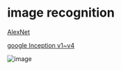 # image recognition
[AlexNet](https://github.com/shaoxq/projects/tree/master/image-recognition/alexnet.md)

[google Inception v1~v4](https://github.com/shaoxq/projects/tree/master/image-recognition/inception.md)


![image](https://kpzhang93.github.io/MTCNN_face_detection_alignment/paper/examples.png)